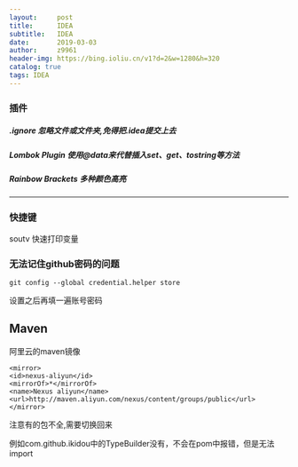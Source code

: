```yaml
---
layout:     post
title:      IDEA
subtitle:   IDEA
date:       2019-03-03
author:     z9961
header-img: https://bing.ioliu.cn/v1?d=2&w=1280&h=320
catalog: true
tags: IDEA
---
```






### 插件

##### .ignore 忽略文件或文件夹,免得把.idea提交上去

##### Lombok Plugin 使用@data来代替插入set、get、tostring等方法

##### Rainbow Brackets 多种颜色高亮

---

### 快捷键

soutv 快速打印变量



### 无法记住github密码的问题

```
git config --global credential.helper store
```

设置之后再填一遍账号密码



## Maven

阿里云的maven镜像

```
<mirror>
<id>nexus-aliyun</id>
<mirrorOf>*</mirrorOf>
<name>Nexus aliyun</name>
<url>http://maven.aliyun.com/nexus/content/groups/public</url>
</mirror>

```

注意有的包不全,需要切换回来

例如com.github.ikidou中的TypeBuilder没有，不会在pom中报错，但是无法import